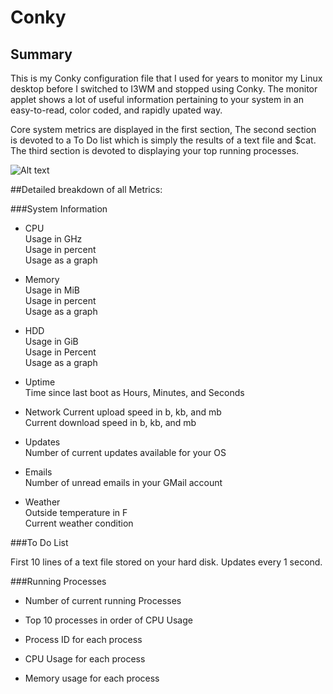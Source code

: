 # Conky

## Summary  

This is my Conky configuration file that I used for years to monitor my Linux desktop before I switched to I3WM and stopped using Conky. The monitor applet shows a lot of useful information pertaining to your system in an easy-to-read, color coded, and rapidly upated way.

Core system metrics are displayed in the first section, The second section is devoted to a To Do list which is simply the results of a text file and $cat. The third section is devoted to displaying your top running processes. 

![Alt text](https://raw.githubusercontent.com/zimmertr/Conky/master/screenshot.png "Screenshot of Conky.")


##Detailed breakdown of all Metrics:

###System Information  
- CPU  
    Usage in GHz  
    Usage in percent  
    Usage as a graph  

- Memory  
    Usage in MiB  
    Usage in percent  
    Usage as a graph  

- HDD  
    Usage in GiB  
    Usage in Percent  
    Usage as a graph  

- Uptime  
    Time since last boot as Hours, Minutes, and Seconds  

- Network
    Current upload speed in b, kb, and mb  
    Current download speed in b, kb, and mb  

- Updates  
    Number of current updates available for your OS  

- Emails  
    Number of unread emails in your GMail account  

- Weather  
    Outside temperature in F  
    Current weather condition  


###To Do List  

First 10 lines of a text file stored on your hard disk. Updates every 1 second.  


###Running Processes  

- Number of current running Processes  

- Top 10 processes in order of CPU Usage  

- Process ID for each process  

- CPU Usage for each process  

- Memory usage for each process  
